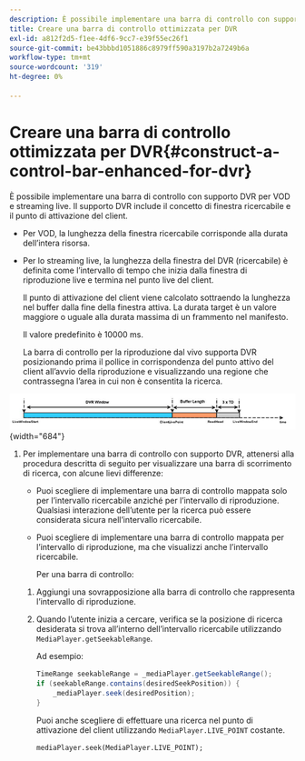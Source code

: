 ```yaml
---
description: È possibile implementare una barra di controllo con supporto DVR per VOD e streaming live. Il supporto DVR include il concetto di finestra ricercabile e il punto di attivazione del client.
title: Creare una barra di controllo ottimizzata per DVR
exl-id: a812f2d5-f1ee-4df6-9cc7-e39f55ec26f1
source-git-commit: be43bbbd1051886c8979ff590a3197b2a7249b6a
workflow-type: tm+mt
source-wordcount: '319'
ht-degree: 0%

---
```


# Creare una barra di controllo ottimizzata per DVR{#construct-a-control-bar-enhanced-for-dvr}

È possibile implementare una barra di controllo con supporto DVR per VOD e streaming live. Il supporto DVR include il concetto di finestra ricercabile e il punto di attivazione del client.

* Per VOD, la lunghezza della finestra ricercabile corrisponde alla durata dell’intera risorsa.
* Per lo streaming live, la lunghezza della finestra del DVR (ricercabile) è definita come l’intervallo di tempo che inizia dalla finestra di riproduzione live e termina nel punto live del client.

   Il punto di attivazione del client viene calcolato sottraendo la lunghezza nel buffer dalla fine della finestra attiva. La durata target è un valore maggiore o uguale alla durata massima di un frammento nel manifesto.

   Il valore predefinito è 10000 ms.

   La barra di controllo per la riproduzione dal vivo supporta DVR posizionando prima il pollice in corrispondenza del punto attivo del client all’avvio della riproduzione e visualizzando una regione che contrassegna l’area in cui non è consentita la ricerca.

<!--<a id="fig_37A39A28BA714BA5A2C461357ED5BD41"></a>-->

![](assets/dvr-window.PNG){width="684"}

1. Per implementare una barra di controllo con supporto DVR, attenersi alla procedura descritta di seguito per visualizzare una barra di scorrimento di ricerca, con alcune lievi differenze:

   * Puoi scegliere di implementare una barra di controllo mappata solo per l’intervallo ricercabile anziché per l’intervallo di riproduzione. Qualsiasi interazione dell’utente per la ricerca può essere considerata sicura nell’intervallo ricercabile.
   * Puoi scegliere di implementare una barra di controllo mappata per l’intervallo di riproduzione, ma che visualizzi anche l’intervallo ricercabile.

      Per una barra di controllo:
   1. Aggiungi una sovrapposizione alla barra di controllo che rappresenta l’intervallo di riproduzione.
   1. Quando l’utente inizia a cercare, verifica se la posizione di ricerca desiderata si trova all’interno dell’intervallo ricercabile utilizzando `MediaPlayer.getSeekableRange`.

      Ad esempio:

      ```java
      TimeRange seekableRange = _mediaPlayer.getSeekableRange(); 
      if (seekableRange.contains(desiredSeekPosition)) { 
          _mediaPlayer.seek(desiredPosition); 
      }
      ```

      Puoi anche scegliere di effettuare una ricerca nel punto di attivazione del client utilizzando `MediaPlayer.LIVE_POINT` costante.

      ```
      mediaPlayer.seek(MediaPlayer.LIVE_POINT);
      ```
